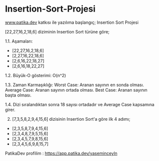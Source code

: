 # Insertion-Sort-Projesi
www.patika.dev katkısı ile yazılıma başlangıç; Insertion Sort Projesi


[22,27,16,2,18,6] diziminin Insertion Sort türüne göre;

1.1. Aşamaları:
- [22,27,16,2,18,6]
- [2,27,16,22,18,6]
- [2,6,16,22,18,27]
- [2,6,16,18,22,27]

1.2. Büyük-O gösterimi: O(n^2)

1.3. Zaman Karmaşıklığı: 
Worst Case: Aranan sayının en sonda olması.
Average Case: Aranan sayının ortada olması.
Best Case: Aranan sayının başta olması.

1.4. Dizi sıralandıktan sonra 18 sayısı ortadadır ve Average Case kapsamına girer.


2. [7,3,5,8,2,9,4,15,6] dizisinin Insertion Sort'a göre ilk 4 adımı;
- [2,3,5,8,7,9,4,15,6]
- [2,3,4,8,7,9,5,15,6]
- [2,3,4,5,7,9,8,15,6]
- [2,3,4,5,6,9,8,15,7]

PatikaDev profilim : https://app.patika.dev/yaseminceyln
